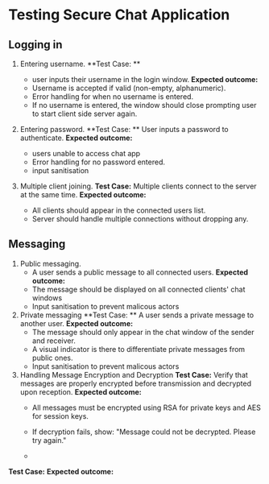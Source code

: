 # Testing Secure Chat Application

## Logging in
1. Entering username.
**Test Case: **
    - user inputs their username in the login window.
**Expected outcome:**
    - Username is accepted if valid (non-empty, alphanumeric).
    - Error handling for when no username is entered.
    - If no username is entered, the window should close prompting user to start client side         server again.

2. Entering password.
**Test Case: **
User inputs a password to authenticate.
**Expected outcome:**
    - users unable to access chat app
    - Error handling for no password entered.
    - input sanitisation

3. Multiple client joining.
**Test Case:**
Multiple clients connect to the server at the same time.
**Expected outcome:**
    - All clients should appear in the connected users list.
    - Server should handle multiple connections without dropping any.

## Messaging
1. Public messaging.
    - A user sends a public message to all connected users.
**Expected outcome:**
    - The message should be displayed on all connected clients' chat windows
    - Input sanitisation to prevent malicous actors
2. Private messaging
**Test Case: **
A user sends a private message to another user.
**Expected outcome:**
    - The message should only appear in the chat window of the sender and receiver.
    - A visual indicator is there to differentiate private messages from public ones.
    - Input sanitisation to prevent malicous actors
3. Handling Message Encryption and Decryption
**Test Case:**
Verify that messages are properly encrypted before transmission and decrypted upon reception.
**Expected outcome:**
    - All messages must be encrypted using RSA for private keys and AES for session keys.
    - If decryption fails, show: "Message could not be decrypted. Please try again."
  
    - 
**Test Case:**
**Expected outcome:**


